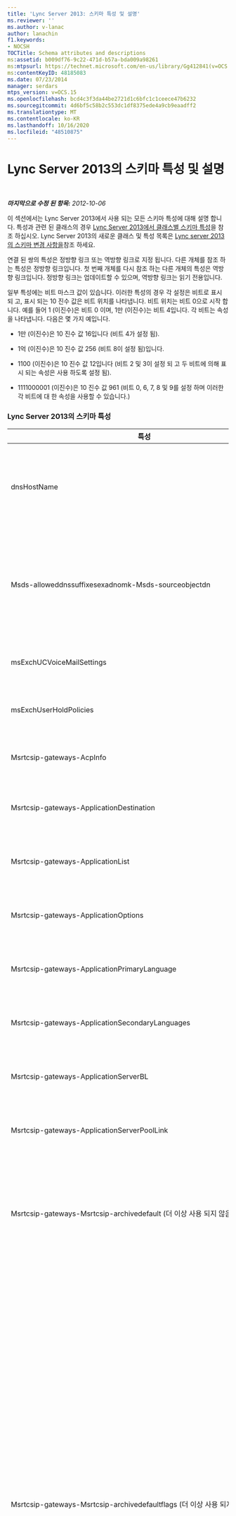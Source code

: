 ```yaml
---
title: 'Lync Server 2013: 스키마 특성 및 설명'
ms.reviewer: ''
ms.author: v-lanac
author: lanachin
f1.keywords:
- NOCSH
TOCTitle: Schema attributes and descriptions
ms:assetid: b009df76-9c22-471d-b57a-bda009a98261
ms:mtpsurl: https://technet.microsoft.com/en-us/library/Gg412841(v=OCS.15)
ms:contentKeyID: 48185083
ms.date: 07/23/2014
manager: serdars
mtps_version: v=OCS.15
ms.openlocfilehash: bcd4c3f3da44be2721d1c6bfc1c1ceece47b6232
ms.sourcegitcommit: 4d6bf5c58b2c553dc1df8375ede4a9cb9eaadff2
ms.translationtype: MT
ms.contentlocale: ko-KR
ms.lasthandoff: 10/16/2020
ms.locfileid: "48510875"
---
```

# <a name="schema-attributes-and-descriptions-in-lync-server-2013"></a>Lync Server 2013의 스키마 특성 및 설명

<div data-xmlns="http://www.w3.org/1999/xhtml">

<div class="topic" data-xmlns="http://www.w3.org/1999/xhtml" data-msxsl="urn:schemas-microsoft-com:xslt" data-cs="https://msdn.microsoft.com/">

<div data-asp="https://msdn2.microsoft.com/asp">



</div>

<div id="mainSection">

<div id="mainBody">

<span> </span>

_**마지막으로 수정 된 항목:** 2012-10-06_

이 섹션에서는 Lync Server 2013에서 사용 되는 모든 스키마 특성에 대해 설명 합니다. 특성과 관련 된 클래스의 경우 [Lync Server 2013에서 클래스별 스키마 특성](lync-server-2013-schema-attributes-by-class.md)을 참조 하십시오. Lync Server 2013의 새로운 클래스 및 특성 목록은 [Lync server 2013의 스키마 변경 사항을](lync-server-2013-schema-changes-in-lync-server-2013.md)참조 하세요.

연결 된 쌍의 특성은 정방향 링크 또는 역방향 링크로 지정 됩니다. 다른 개체를 참조 하는 특성은 정방향 링크입니다. 첫 번째 개체를 다시 참조 하는 다른 개체의 특성은 역방향 링크입니다. 정방향 링크는 업데이트할 수 있으며, 역방향 링크는 읽기 전용입니다.

일부 특성에는 비트 마스크 값이 있습니다. 이러한 특성의 경우 각 설정은 비트로 표시 되 고, 표시 되는 10 진수 값은 비트 위치를 나타냅니다. 비트 위치는 비트 0으로 시작 합니다. 예를 들어 1 (이진수)은 비트 0 이며, 1만 (이진수)는 비트 4입니다. 각 비트는 속성을 나타냅니다. 다음은 몇 가지 예입니다.

  - 1만 (이진수)은 10 진수 값 16입니다 (비트 4가 설정 됨).

  - 1억 (이진수)은 10 진수 값 256 (비트 8이 설정 됨)입니다.

  - 1100 (이진수)은 10 진수 값 12입니다 (비트 2 및 3이 설정 되 고 두 비트에 의해 표시 되는 속성은 사용 하도록 설정 됨).

  - 1111000001 (이진수)은 10 진수 값 961 (비트 0, 6, 7, 8 및 9를 설정 하며 이러한 각 비트에 대 한 속성을 사용할 수 있습니다.)

<div id="sectionSection0" class="section">

### <a name="schema-attributes-for-lync-server-2013"></a>Lync Server 2013의 스키마 특성

<table>
<colgroup>
<col style="width: 33%" />
<col style="width: 33%" />
<col style="width: 33%" />
</colgroup>
<thead>
<tr class="header">
<th>특성</th>
<th>설명</th>
<th>설명</th>
</tr>
</thead>
<tbody>
<tr class="odd">
<td><p>dnsHostName</p></td>
<td><p>이제 <strong>msrtcsip-gateways</strong> 및 <strong>msrtcsip-gateways</strong> 클래스와 연결 된 Active Directory 도메인 서비스의 기존 특성을 사용 합니다. 이 특성은 풀 또는 모니터링 서버의 FQDN (정규화 된 도메인 이름)을 지정 합니다.</p>
<p>각 세그먼트의 유효한 값은 63 자입니다. 전체 FQDN의 유효한 값은 255 자입니다.</p></td>
<td><p>Microsoft Office Live Communications Server 2005의 새로운 정보</p></td>
</tr>
<tr class="even">
<td><p>Msds-alloweddnssuffixesexadnomk-Msds-sourceobjectdn</p></td>
<td><p>이 특성에는이 개체에 해당 하는 다른 포리스트에 있는 개체의 DN (고유 이름)을 나타내는 문자열이 포함 됩니다. 이 특성은 메일 그룹 확장 및 자동 참석자에 게 사용 됩니다. 이 특성은 Windows Server 2003 r 2에 대 한 기본 Active Directory 스키마에 정의 됩니다.</p>
<p>AD DS를 Windows Server 2003 R2로 업그레이드할 필요가 없도록 Active Directory 스키마 준비는이 특성 정의를 사용 하 여 Windows Server 2003 스키마를 확장 합니다.</p></td>
<td><p>Microsoft Office Communications Server 2007의 새로운 정보</p></td>
</tr>
<tr class="odd">
<td><p>msExchUCVoiceMailSettings</p></td>
<td><p>이 다중 값 특성은 음성 메일 설정을 포함 합니다. 이 특성은 Exchange UM (통합 메시징)과 공유 됩니다.</p></td>
<td><p>Microsoft Lync Server 2010의 새로운 방법</p></td>
</tr>
<tr class="even">
<td><p>msExchUserHoldPolicies</p></td>
<td><p>이 다중값 특성은 사용자에 적용되는 유지 정책의 ID를 보유합니다. 유지 정책은 유지 기간 동안 사용자의 사서함 항목을 보존합니다. 이 특성은 Exchange 2013와 공유 됩니다.</p></td>
<td><p>Lync Server 2013의 새로운 방법</p></td>
</tr>
<tr class="odd">
<td><p>Msrtcsip-gateways-AcpInfo</p></td>
<td><p>이 특성은 사용자에 대 한 오디오 회의 공급자 정보를 저장 합니다.</p></td>
<td><p>Lync Server 2010의 새로운 방법</p></td>
</tr>
<tr class="even">
<td><p>Msrtcsip-gateways-ApplicationDestination</p></td>
<td><p>이 특성은 응용 프로그램 대화 상대에 대 한 신뢰할 수 있는 서비스 항목을 가리킵니다.</p></td>
<td><p>Microsoft Office Communications Server 2007 r 2의 새로운 정보</p></td>
</tr>
<tr class="odd">
<td><p>Msrtcsip-gateways-ApplicationList</p></td>
<td><p>이 특성은 응용 프로그램 서버에 있는 호스팅된 응용 프로그램의 목록을 포함 합니다.</p></td>
<td><p>Office Communications Server 2007 r 2의 새로운 정보</p></td>
</tr>
<tr class="even">
<td><p>Msrtcsip-gateways-ApplicationOptions</p></td>
<td><p>이 특성은 응용 프로그램 대화 상대에 대 한 옵션을 지정 합니다.</p></td>
<td><p>Office Communications Server 2007 r 2의 새로운 정보</p></td>
</tr>
<tr class="odd">
<td><p>Msrtcsip-gateways-ApplicationPrimaryLanguage</p></td>
<td><p>이 특성은 응용 프로그램 대화 상대에 대 한 기본 언어를 포함 합니다.</p></td>
<td><p>Office Communications Server 2007 r 2의 새로운 정보</p></td>
</tr>
<tr class="even">
<td><p>Msrtcsip-gateways-ApplicationSecondaryLanguages</p></td>
<td><p>이 다중 값 특성은 응용 프로그램 대화 상대에 대 한 보조 언어를 포함 합니다.</p></td>
<td><p>Office Communications Server 2007 r 2의 새로운 정보</p></td>
</tr>
<tr class="odd">
<td><p>Msrtcsip-gateways-ApplicationServerBL</p></td>
<td><p>이 특성은이 풀에 속한 응용 프로그램 서버 목록을 포함 합니다. 이 역방향 링크에 대 한 해당 정방향 링크 특성은 <strong>msrtcsip-gateways-ApplicationServerPoolLink</strong>입니다.</p></td>
<td><p>Office Communications Server 2007 r 2의 새로운 정보</p></td>
</tr>
<tr class="even">
<td><p>Msrtcsip-gateways-ApplicationServerPoolLink</p></td>
<td><p>이 특성은이 응용 프로그램 서버가 속한 풀을 가리킵니다. 다음은 정방향 연결입니다. 해당 하는 역방향 링크는 <strong>msrtcsip-gateways-ApplicationServerBL</strong>입니다.</p></td>
<td><p>Office Communications Server 2007 r 2의 새로운 정보</p></td>
</tr>
<tr class="odd">
<td><p>Msrtcsip-gateways-Msrtcsip-archivedefault (더 이상 사용 되지 않음)</p></td>
<td><p>-</p></td>
<td><p>Live Communications Server 2005의 새로운 정보</p>
<p>Office Communications Server 2007에서 더 이상 사용 되지 않습니다.</p></td>
</tr>
<tr class="even">
<td><p>Msrtcsip-gateways-Msrtcsip-archivedefaultflags (더 이상 사용 되지 않음)</p></td>
<td><p>이 특성은 모든 사용자 통신을 보관 하기 위한 포리스트 경계 내의 전역 기본값을 지정 합니다. 이는 보관 에이전트 계층에 의해 적용 됩니다. 이 특성 값의 범위는 다음과 같습니다.</p>
<ul>
<li><p><strong>TRUE</strong>: 모든 사용자 보관</p></li>
<li><p><strong>FALSE</strong>: 모든 사용자 보관 안 함</p></li>
</ul>
<p>이 특성은 포리스트 경계 내에서 내부 네트워크의 사용자 통신을 보관 하는 방법을 전역적으로 제어 합니다.</p>
<p><strong>Live Communications Server 2005 동작 (현재는 폐기 됨)</strong></p>
<p>이 특성 값의 범위는 다음과 같습니다.</p>
<ul>
<li><p>0: 메시지 본문 보관 [비트 0]</p></li>
<li><p>1: 메시지 본문 보관 안 함 [비트 0]</p></li>
</ul>
<p><strong>Office Communications Server 2007 동작</strong></p>
<p>이 특성 값의 범위는 다음과 같습니다.</p>
<ul>
<li><p>0: ArchiveFederationDefaultWithoutBody (폐기 됨)</p></li>
<li><p>1-2: ArchiveInternalCommunications</p></li>
<li><p>3-4: ArchiveFederatedCommunications</p></li>
<li><p>5: RecordPresenceRegistrations</p></li>
<li><p>6: RecordIMCallDetails</p></li>
<li><p>7: RecordGroupIMCallDetails</p></li>
<li><p>8: RecordFileTransferInstances</p></li>
<li><p>9: Record오디오 Ocalldetails</p></li>
<li><p>10: RecordVideoCallDetails</p></li>
<li><p>11: RecordRemoteAssistanceCallDetails</p></li>
<li><p>12: RecordApplicationSharingDetails</p></li>
<li><p>13: RecordMeetingInstantiations</p></li>
<li><p>14: RecordMeetingJoins</p></li>
<li><p>15: RecordDataJoins</p></li>
<li><p>16: RecordAVJoins</p></li>
</ul></td>
<td><p>Live Communications Server 2005의 새로운 정보</p>
<p>Lync Server 2010에서 사용 되지 않습니다.</p></td>
</tr>
<tr class="odd">
<td><p>Msrtcsip-gateways-Msrtcsip-archivefederationdefault (더 이상 사용 되지 않음)</p></td>
<td><p>-</p></td>
<td><p>Live Communications Server 2005의 새로운 정보</p>
<p>Office Communications Server 2007에서 더 이상 사용 되지 않습니다.</p></td>
</tr>
<tr class="even">
<td><p>Msrtcsip-gateways-Msrtcsip-archivefederationdefaultflags (더 이상 사용 되지 않음)</p></td>
<td><p>-</p></td>
<td><p>Live Communications Server 2005의 새로운 정보</p>
<p>Office Communications Server 2007에서 더 이상 사용 되지 않습니다.</p></td>
</tr>
<tr class="odd">
<td><p>Msrtcsip-gateways-ArchivingEnabled</p></td>
<td><p>이 특성은 단일 사용자의 통신을 보관할지 여부를 제어 하기 위해 비트 필드로 사용 되는 정수입니다. 이 컨트롤은 보관 에이전트 계층에 의해 적용 됩니다. 이는 글로벌 카탈로그 복제로 표시 됩니다.</p>
<p>이 특성의 범위는 단일 사용자 또는 연락처에 따라 다릅니다. Lync Server의 유효한 값 및 관련 비트 위치는 다음과 같습니다.</p>
<ul>
<li><p>0: 보관 안 함 (비트 설정 안 함)</p></li>
<li><p>1: 폐기 됨 (비트 위치 0)</p></li>
<li><p>2: 폐기 됨 (비트 위치 1)</p></li>
<li><p>4: 내부 통신 보관 (비트 위치 2)</p></li>
<li><p>8: 페더레이션 통신 보관 (비트 위치 3)</p></li>
</ul>
<p>Live Communications Server 2005의 이전 유효 값은 다음과 같습니다.</p>
<ul>
<li><p>0: <strong>msrtcsip-gateways-msrtcsip-archivedefault</strong> 및 <strong>msrtcsip-gateways-msrtcsip-archivefederation</strong> 에 의해 정의 된 기본값을 다음과 같은 우선 순위에 따라 사용 합니다.</p>
<ul>
<li><p>1: 보관</p></li>
<li><p>2: 보관 안 함</p></li>
<li><p>3: 메시지 본문을 제외 하 고 보관</p></li>
</ul></li>
</ul></td>
<td><p>Live Communications Server 2005의 새로운 정보</p></td>
</tr>
<tr class="even">
<td><p>Msrtcsip-gateways-Msrtcsip-archivingserverdata (더 이상 사용 되지 않음)</p></td>
<td><p>이 특성은 나중에 사용 하도록 예약 되어 있습니다.</p></td>
<td><p>Lync Server 2010에서 사용 되지 않습니다.</p></td>
</tr>
<tr class="odd">
<td><p>Msrtcsip-gateways-Msrtcsip-archivingserverversion (더 이상 사용 되지 않음)</p></td>
<td><p>이 특성은 보관 서비스의 버전을 정의 합니다. 이 특성은 각 공식 제품 릴리스로 증가 하는 monotonously 증가 정수 유형입니다. 가능한 유효한 값은 다음과 같습니다.</p>
<ul>
<li><p>정의 되지 않음: Live Communications Server 2003</p>
<p>                 Live Communications Server 2005</p>
<p>                 Live Communications Server 2005 (SP1)</p></li>
<li><p>3: Office Communications Server 2007</p></li>
<li><p>4: Office Communications Server 2007 R2</p></li>
</ul></td>
<td><p>Office Communications Server 2007의 새로운 정보</p>
<p>Lync Server 2010에서 사용 되지 않습니다.</p></td>
</tr>
<tr class="even">
<td><p>Msrtcsip-gateways-BackEndServer</p></td>
<td><p>이 특성은 풀 백 엔드 서버의 FQDN을 지정 합니다. 풀 당 하나의 백 엔드 서버만 있을 수 있으므로이는 단일 값 특성입니다.</p>
<p>각 세그먼트의 유효한 값은 63 자입니다. 전체 FQDN의 유효한 값은 255 자입니다.</p></td>
<td><p>Live Communications Server 2005의 새로운 정보</p></td>
</tr>
<tr class="odd">
<td><p>Msrtcsip-gateways-ConferenceDirectoryHomePool</p></td>
<td><p>이 특성은 전화 회의 디렉터리를 호스팅하는 풀의 식별자를 포함 합니다.</p></td>
<td><p>Office Communications Server 2007 r 2의 새로운 정보</p></td>
</tr>
<tr class="even">
<td><p>Msrtcsip-gateways-ConferenceDirectoryId</p></td>
<td><p>이 특성은 전화 회의 디렉터리의 식별자를 포함 합니다.</p></td>
<td><p>Office Communications Server 2007 r 2의 새로운 정보</p></td>
</tr>
<tr class="odd">
<td><p>Msrtcsip-gateways-ConferenceDirectoryTargetPool</p></td>
<td><p>이 특성은 전화 회의 디렉터리를 이동할 풀의 식별자를 포함 합니다.</p></td>
<td><p>Office Communications Server 2007 r 2의 새로운 정보</p></td>
</tr>
<tr class="even">
<td><p>Msrtcsip-gateways-기본값</p></td>
<td><p>이 부울 특성은 전화 사용이 기본 사용 인지 여부를 정의 합니다. 이 특성을 <strong>TRUE</strong>로 설정 하면 전화 사용량이 기본 사용 이며 관리자가 삭제할 수 없습니다. 이 특성을 <strong>FALSE</strong>로 설정 하면 사용을 삭제할 수 있습니다.</p></td>
<td><p>Office Communications Server 2007의 새로운 정보</p></td>
</tr>
<tr class="odd">
<td><p>Msrtcsip-gateways-DefaultCWAExternalURL</p></td>
<td><p>이 특성은 조직 외부의 사용자에 대 한 Communicator Web Access URL을 식별 합니다.</p></td>
<td><p>Office Communications Server 2007 r 2의 새로운 정보</p></td>
</tr>
<tr class="even">
<td><p>Msrtcsip-gateways-DefaultCWAInternalURL</p></td>
<td><p>이 특성은 조직 내에 있는 사용자에 대 한 Communicator Web Access URL을 식별 합니다.</p></td>
<td><p>Office Communications Server 2007 r 2의 새로운 정보</p></td>
</tr>
<tr class="odd">
<td><p>Msrtcsip-gateways-DefaultLocationProfileLink (더 이상 사용 되지 않음)</p></td>
<td><p>이 단일 값 특성은 할당 된 위치 프로필 클래스 개체의 DN (고유 이름)을 포함 합니다.</p>
<p>정방향 연결: <strong>연결 ID 11036</strong></p>
<p>해당 하는 역방향 링크는 <strong>msrtcsip-gateways-ServerReferenceBL</strong>입니다.</p></td>
<td><p>Lync Server 2010에서 사용 되지 않습니다.</p></td>
</tr>
<tr class="even">
<td><p>Msrtcsip-gateways-DefaultPolicy (더 이상 사용 되지 않음)</p></td>
<td><p>이 부울 특성은 정책이 기본 정책 인지 여부를 지정 합니다. 정책이 <strong>TRUE</strong>로 설정 되 면 기본 정책입니다.</p></td>
<td><p>Office Communications Server의 새로운 정보 2007</p>
<p>Lync Server 2010에서 사용 되지 않습니다.</p></td>
</tr>
<tr class="odd">
<td><p>Msrtcsip-gateways-Msrtcsip-defaultroutetoedgeproxy (더 이상 사용 되지 않음)</p></td>
<td><p>이 특성은 액세스에 지 서비스를 실행 하는에 지 서버의 FQDN (직접 액세스할 수 있는 경우) 또는 액세스에 지 서비스를 실행 하는 서버 풀의 하드웨어 부하 분산 장치를 지정 합니다. 액세스에 지 서비스를 실행 하는 서버에 하나 이상의 디렉터를 통해서만 액세스할 수 있으면이 특성은 FQDN을 지정 하 고, 선택적으로 디렉터 또는 디렉터 풀을 처리 하는 하드웨어 부하 분산 장치에 대 한 포트 번호입니다.</p>
<p>각 세그먼트의 유효한 값은 63 자입니다. 전체 FQDN의 유효한 값은 255 자입니다.</p></td>
<td><p>Live Communications Server 2005의 새로운 정보</p>
<p>Lync Server 2010에서 사용 되지 않습니다.</p></td>
</tr>
<tr class="even">
<td><p>Msrtcsip-gateways-Msrtcsip-defaultroutetoedgeproxyport (더 이상 사용 되지 않음)</p></td>
<td><p>이 특성은 액세스에 지 서비스를 실행 하는 서버에 연결 하는 데 사용 해야 하는 포트 번호를 나타냅니다.</p>
<p>유효한 값은 사용할 포트를 지정 하는 정수 값입니다. 기본값은 5061입니다.</p></td>
<td><p>Live Communications Server 2005의 새로운 정보</p>
<p>Lync Server 2010에서 사용 되지 않습니다.</p></td>
</tr>
<tr class="odd">
<td><p>Msrtcsip-gateways-Msrtcsip-defpresencesubscriptiontimeout (더 이상 사용 되지 않음)</p></td>
<td><p>이 특성은 기본 현재 상태 구독 제한 시간을 나타냅니다.</p></td>
<td><p>Lync Server 2010에서 사용 되지 않습니다.</p></td>
</tr>
<tr class="even">
<td><p>Msrtcsip-gateways-DefRegistrationTimeout (더 이상 사용 되지 않음)</p></td>
<td><p>이 특성은 기본 등록 시간 제한 창을 나타냅니다.</p></td>
<td><p>Lync Server 2010에서 사용 되지 않습니다.</p></td>
</tr>
<tr class="odd">
<td><p>Msrtcsip-gateways-Msrtcsip-defroamingdatasubscriptiontimeout (더 이상 사용 되지 않음)</p></td>
<td><p>이 특성은 기본 로밍 데이터 구독 제한 시간 기간을 나타냅니다.</p></td>
<td><p>Lync Server 2010에서 사용 되지 않습니다.</p></td>
</tr>
<tr class="even">
<td><p>Msrtcsip-gateways-DeploymentLocator</p></td>
<td><p>이 특성은 분할 도메인 토폴로지에서 사용 되며 FQDN (정규화 된 도메인 이름)을 포함 합니다.</p></td>
<td><p>Lync Server 2010의 새로운 방법</p></td>
</tr>
<tr class="odd">
<td><p>Msrtcsip-gateways-Description (더 이상 사용 되지 않음)</p></td>
<td><p>이 단일 값 유니코드 문자열 특성은 해당 전화 경로 또는 정규화 규칙에 대 한 간단한 설명을 포함 합니다.</p></td>
<td><p>Office Communications Server 2007의 새로운 정보</p>
<p>Lync Server 2010에서 사용 되지 않습니다.</p></td>
</tr>
<tr class="even">
<td><p>Msrtcsip-gateways-DomainData</p></td>
<td><p>이 특성은 나중에 사용 하도록 예약 되어 있습니다.</p></td>
<td><p>-</p></td>
</tr>
<tr class="odd">
<td><p>Msrtcsip-gateways-DomainName</p></td>
<td><p>이 특성은 등록자에 대해 구성 된 도메인을 나타냅니다.</p></td>
<td><p>-</p></td>
</tr>
<tr class="even">
<td><p>Msrtcsip-gateways-EdgeProxyData</p></td>
<td><p>이 특성은 나중에 사용 하도록 예약 되어 있습니다.</p></td>
<td><p>Live Communications Server 2005의 새로운 정보</p></td>
</tr>
<tr class="odd">
<td><p>Msrtcsip-gateways-EdgeProxyFQDN</p></td>
<td><p>이 특성은 액세스에 지 서비스를 실행 하는 서버의 FQDN을 지정 합니다.</p>
<p>각 세그먼트의 유효한 값은 63 자입니다. 전체 FQDN의 유효한 값은 255 자입니다.</p></td>
<td><p>Live Communications Server 2005의 새로운 정보</p></td>
</tr>
<tr class="even">
<td><p>Msrtcsip-gateways-Msrtcsip-enablebesteffortnotify (더 이상 사용 되지 않음)</p></td>
<td><p>이 특성은 클라이언트의 구독 요청에 대 한 응답으로 서버에서 알림 요청 대신 BENOTIFY (최고 작업량 알림) 요청을 생성할지 여부를 제어 합니다. BENOTIFY은 일반 알림 요청 대신 서버가 BENOTIFY 요청을 생성 하는 구독 알림 핸드셰이크에 대 한 성능 향상 확장입니다. 성능상의 이점은 BENOTIFY 요청에는 알림 요청이 수행 하는 대로 클라이언트의 200 정상 응답이 필요 하지 않을 수 있다는 것입니다.</p>
<p>유효한 값은 <strong>TRUE</strong> 또는 <strong>FALSE</strong>입니다.</p>
<div>

> [!NOTE]  
> Live Communications Server 2003에서는 BENOTIFY 요청을 지원 하지 않습니다. Live Communications Server 2005 및 타사 서버에서 실행 되는 Live Communications Server 2003 server API를 사용 하 여 작성 된 서버 응용 프로그램과 상호 운용 되도록 하려면 해당 값을 <STRONG>FALSE</STRONG>로 설정 하 여 BENOTIFY 요청을 사용 하지 않도록 설정할 수 있습니다. BENOTIFY가 현재 IETF (인터넷 엔지니어링 작업 포스) SIP 표준화 프로세스에 포함 되어 있지 않습니다.


</div></td>
<td><p>Live Communications Server 2005의 새로운 정보</p>
<p>Lync Server 2010에서 사용 되지 않습니다.</p></td>
</tr>
<tr class="odd">
<td><p>Msrtcsip-gateways-EnableFederation (더 이상 사용 되지 않음)</p></td>
<td><p>이 특성은 사용자가 다른 조직의 사용자와 통신할 수 있는지 여부를 구성 하는 데 사용 하는 전역 스위치입니다. 이를 통해 관리자가 개별 사용자의 <strong>FederationEnabled</strong> 특성을 덮어쓸 수 있습니다. 이 특성은 회사의 웜, 바이러스 또는 대상이 지정 된 공격으로 인해 내부 네트워크가 인터넷 공격 으로부터 보호 되도록 하는 데 유용할 수 있습니다.</p>
<p>유효한 값 및 관련 비트 위치는 다음과 같습니다.</p>
<ul>
<li><p>1: 공용 IM 연결에 사용 (비트 위치 0)</p></li>
<li><p>2: 예약 됨 (비트 위치 1)</p></li>
<li><p>4: 예약 됨 (비트 위치 2)</p></li>
<li><p>8: 예약 됨 (비트 위치 3)</p></li>
<li><p>16: 원격 통화 제어 사용 [전화 통신] (비트 위치 4)</p></li>
<li><p>64: AllowOrganizeMeetingWithAnonymousParticipants (사용자가 익명 사용자를 모임에 초대 하도록 허용 (비트 위치 6)</p></li>
<li><p>128: 이동 가능 (사용자가 통합 통신을 사용 하도록 설정) (비트 위치 7)</p></li>
<li><p>256: EnabledForEnhancedPresence (사용자가 공용 IM 연결을 사용 하도록 설정) (비트 위치 8)</p></li>
<li><p>512: RemoteCallControlDualMode (비트 위치 9)</p></li>
</ul></td>
<td><p>Live Communications Server 2005의 새로운 정보</p>
<p>Lync Server 2010에서 사용 되지 않습니다.</p></td>
</tr>
<tr class="even">
<td><p>Msrtcsip-gateways-EnterpriseServices</p></td>
<td><p>이 특성은 엔터프라이즈 서비스가 지정 된 서버에 로드 되는지 여부를 나타냅니다.</p></td>
<td><p>-</p></td>
</tr>
<tr class="odd">
<td><p>Msrtcsip-gateways-ExtensionData</p></td>
<td><p>이 특성은 나중에 사용 하도록 예약 되어 있습니다.</p></td>
<td><p>-</p></td>
</tr>
<tr class="even">
<td><p>Msrtcsip-gateways-ExternalAccessCode</p></td>
<td><p>이 특성은 외부 액세스에 대 한 전화 걸기 코드를 포함 합니다.</p></td>
<td><p>Office Communications Server 2007 r 2의 새로운 정보</p></td>
</tr>
<tr class="odd">
<td><p>Msrtcsip-gateways-FederationEnabled</p></td>
<td><p>이 특성은 단일 사용자가 페더레이션을 사용할 수 있는지 여부를 제어 합니다. 엔터프라이즈 서비스 계층에 의해 적용 됩니다. 이는 글로벌 카탈로그 복제로 표시 됩니다.</p>
<p>유효한 값은 <strong>TRUE</strong> 또는 <strong>FALSE</strong>입니다.</p></td>
<td><p>Live Communications Server 2005의 새로운 정보</p></td>
</tr>
<tr class="even">
<td><p>Msrtcsip-gateways-Msrtcsip-frontendservers</p></td>
<td><p>이 특성은 풀과 연결 된 모든 Enterprise Edition 서버의 도메인 이름으로 이루어진 다중 값 목록입니다.</p>
<p>역방향 연결: <strong>연결 ID 11023</strong></p>
<p>이 역방향 링크에 해당 하는 정방향 링크는 <strong>msrtcsip-gateways-PoolAddress</strong>입니다.</p></td>
<td><p>Live Communications Server 2005의 새로운 정보</p></td>
</tr>
<tr class="odd">
<td><p>Msrtcsip-gateways-게이트웨이 (더 이상 사용 되지 않음)</p></td>
<td><p>이 다중 값 문자열 특성에는 게이트웨이 및 포트 목록이 포함 되어 있습니다.</p></td>
<td><p>Lync Server 2010에서 사용 되지 않습니다.</p></td>
</tr>
<tr class="even">
<td><p>Msrtcsip-gateways-GlobalSettingsData (더 이상 사용 되지 않음)</p></td>
<td><p>이 특성은 이름: 값 쌍을 저장 합니다. 이미 정의 된 이름: 값 쌍은 <strong>현재 상태에 대 한 폴링 허용</strong> 설정에 대 한 것입니다.</p></td>
<td><p>Lync Server 2010에서 사용 되지 않습니다.</p></td>
</tr>
<tr class="odd">
<td><p>Msrtcsip-gateways-Msrtcsip-groupingid</p></td>
<td><p>이 특성은 주소록 항목을 그룹화 하는 데 사용 되는 그룹의 고유 식별자입니다.</p></td>
<td><p>Lync Server 2010의 새로운 방법</p></td>
</tr>
<tr class="even">
<td><p>Msrtcsip-gateways-Msrtcsip-homeserver (더 이상 사용 되지 않음)</p></td>
<td><p>-</p></td>
<td><p>Live Communications Server에서 새로 만들기 2003 (사용 되지 않음)</p>
<p>Live Communications Server 2005에서 사용 되지 않습니다.</p></td>
</tr>
<tr class="odd">
<td><p>Msrtcsip-gateways-Msrtcsip-homeserverstring (더 이상 사용 되지 않음)</p></td>
<td><p>-</p></td>
<td><p>Live Communications Server 2003의 새로운 정보</p>
<p>Live Communications Server 2005에서 사용 되지 않습니다.</p></td>
</tr>
<tr class="even">
<td><p>Msrtcsip-gateways-Msrtcsip-homeusers (더 이상 사용 되지 않음)</p></td>
<td><p>-</p></td>
<td><p>Live Communications Server에서 새로 만들기 2003 (사용 되지 않음)</p>
<p>Live Communications Server 2005에서 사용 되지 않습니다.</p></td>
</tr>
<tr class="odd">
<td><p>Msrtcsip-gateways-InternetAccessEnabled</p></td>
<td><p>이 특성은 외부 사용자 액세스에 대해 단일 사용자를 사용할 수 있는지 여부를 제어 합니다. 엔터프라이즈 서비스 계층에 의해 적용 됩니다. 이는 글로벌 카탈로그 복제로 표시 됩니다.</p>
<p>유효한 값은 <strong>TRUE</strong> 또는 <strong>FALSE</strong>입니다.</p></td>
<td><p>Live Communications Server 2005의 새로운 정보</p></td>
</tr>
<tr class="even">
<td><p>Msrtcsip-gateways-IsMaster (더 이상 사용 되지 않음)</p></td>
<td><p>-</p></td>
<td><p>Live Communications Server 2003의 새로운 새</p>
<p>Live Communications Server 2005에서 사용 되지 않습니다.</p></td>
</tr>
<tr class="odd">
<td><p>Msrtcsip-gateways-Line</p></td>
<td><p>이 단일 값 특성에는 Lync에서 전화 통신에 사용 하는 장치 ID (사용자 컨트롤에 해당 하는 통화 URI 또는 SIP URI)가 포함 됩니다. 이 특성은 글로벌 카탈로그 복제를 위해 표시 되며 인덱싱되어 있습니다. 사용자가 Enterprise Voice를 사용할 수 있도록 설정 되어 있으면이 특성은 사용자의 전화 번호를 사용 하 여 전자 164 개의 정규화 된 버전을 저장 합니다.</p></td>
<td><p>Microsoft Office Live Communications Server 2005 SP1의 새로운 정보</p></td>
</tr>
<tr class="even">
<td><p>Msrtcsip-gateways-LineServer</p></td>
<td><p>이 단일 값 특성은 CSTA-SIP 게이트웨이 서버의 SIP URI를 포함 합니다. 이 특성은 글로벌 카탈로그 복제를 위해 표시 되지만 인덱싱되지 않습니다.</p></td>
<td><p>Microsoft Office Live Communications Server 2005 SP1의 새로운 정보</p></td>
</tr>
<tr class="odd">
<td><p>Msrtcsip-gateways-Msrtcsip-localnormalizationdata (더 이상 사용 되지 않음)</p></td>
<td><p>이 특성은 나중에 사용 하도록 예약 되어 있습니다.</p></td>
<td><p>Office Communications Server 2007의 새로운 정보</p>
<p>Lync Server 2010에서 사용 되지 않습니다.</p></td>
</tr>
<tr class="even">
<td><p>Msrtcsip-gateways-Msrtcsip-localnormalizationlinks (더 이상 사용 되지 않음)</p></td>
<td><p>이 다중 값 특성은이 위치 프로필에 연결 된 로컬 정규화 DN (고유 이름) 목록을 포함 합니다. 이 특성의 형식은 DN 이진입니다. 위치 프로필과 로컬 정규화 규칙 사이에는 일대다 관계가 있습니다. 로컬 정규화 DNs 목록의 순서는 관리자가 지정한 순서 대로 유지 관리 해야 합니다. 순서 보존은 주문 인덱스를 지정 하는 DN 이진의 이진 부분에 의해 유지 관리 됩니다.</p>
<p>정방향 연결: <strong>연결 ID 11034</strong></p>
<p>이 정방향 연결 특성에 해당 하는 역방향 링크는 <strong>msrtcsip-gateways-LocationProfileBL</strong>입니다.</p></td>
<td><p>Office Communications Server 2007의 새로운 정보</p>
<p>Lync Server 2010에서 사용 되지 않습니다.</p></td>
</tr>
<tr class="odd">
<td><p>Msrtcsip-gateways-LocalNormalizationOptions</p></td>
<td><p>이 특성은 정규화 규칙에 대 한 옵션 목록을 포함 합니다.</p></td>
<td><p>Office Communications Server 2007 r 2의 새로운 정보</p></td>
</tr>
<tr class="even">
<td><p>Msrtcsip-gateways-LocationName (사용 되지 않음)</p></td>
<td><p>이 단일 값 특성은이 프로필이 나타내는 위치를 나타내는 위치 프로필의 이름을 포함 합니다. 위치 프로필이 여러 개 있을 수 있으므로 관리자는 서로 다른 프로필을 구분 하는 방법이 필요 합니다.</p></td>
<td><p>Office Communications Server 2007의 새로운 정보</p>
<p>Lync Server 2010에서 사용 되지 않습니다.</p></td>
</tr>
<tr class="odd">
<td><p>Msrtcsip-gateways-locationProfileBL (더 이상 사용 되지 않음)</p></td>
<td><p>이 다중 값 특성은 위치 프로필 고유 이름의 목록을 포함 합니다. 이 특성은 하나 이상의 위치 프로필에 대 한 역방향 연결을 지정 합니다.</p>
<p>역방향 연결: <strong>연결 ID 11035</strong></p>
<p>이 특성은 정방향 연결 <strong>msrtcsip-gateways-msrtcsip-localnormalizationlinks</strong>에 해당 합니다.</p></td>
<td><p>Office Communications Server 2007의 새로운 정보</p>
<p>Lync Server 2010에서 사용 되지 않습니다.</p></td>
</tr>
<tr class="even">
<td><p>Msrtcsip-gateways-LocationProfileData (더 이상 사용 되지 않음)</p></td>
<td><p>이 특성은 나중에 사용 하도록 예약 되어 있습니다.</p></td>
<td><p>Office Communications Server 2007의 새로운 정보</p>
<p>Lync Server 2010에서 사용 되지 않습니다.</p></td>
</tr>
<tr class="odd">
<td><p>Msrtcsip-gateways-LocationProfileOptions</p></td>
<td><p>이 특성은 위치 프로필에 대 한 옵션을 포함 합니다.</p></td>
<td><p>Office Communications Server 2007 r 2의 새로운 정보</p></td>
</tr>
<tr class="even">
<td><p>Msrtcsip-gateways-MappingContact</p></td>
<td><p>이 다중 값 특성은 응용 프로그램 대화 상대 목록을 포함 합니다.</p></td>
<td><p>Office Communications Server 2007 r 2의 새로운 정보</p></td>
</tr>
<tr class="odd">
<td><p>Msrtcsip-gateways-MappingLocation</p></td>
<td><p>이 다중 값 특성은 위치 프로필의 목록을 포함 합니다.</p></td>
<td><p>Office Communications Server 2007 r 2의 새로운 정보</p></td>
</tr>
<tr class="even">
<td><p>Msrtcsip-gateways-Msrtcsip-maxnumoutstandingsearchperserver (더 이상 사용 되지 않음)</p></td>
<td><p>이 특성은 서버당 해결 되지 않은 최대 검색 요청 수를 나타냅니다.</p></td>
<td><p>Lync Server 2010에서 사용 되지 않습니다.</p></td>
</tr>
<tr class="odd">
<td><p>Msrtcsip-gateways-MaxNumSubscriptionsPerUser (더 이상 사용 되지 않음)</p></td>
<td><p>이 특성은 사용자 당 최대 구독 수를 나타냅니다.</p></td>
<td><p>Lync Server 2010에서 사용 되지 않습니다.</p></td>
</tr>
<tr class="even">
<td><p>Msrtcsip-gateways-Msrtcsip-maxpresencesubscriptiontimeout (더 이상 사용 되지 않음)</p></td>
<td><p>이 특성은 최대 구독 제한 시간 기간을 나타냅니다.</p></td>
<td><p>Lync Server 2010에서 사용 되지 않습니다.</p></td>
</tr>
<tr class="odd">
<td><p>Msrtcsip-gateways-Msrtcsip-maxregistrationstimeout (더 이상 사용 되지 않음)</p></td>
<td><p>이 특성은 최대 등록 시간 제한 기간을 나타냅니다.</p></td>
<td><p>Lync Server 2010에서 사용 되지 않습니다.</p></td>
</tr>
<tr class="even">
<td><p>Msrtcsip-gateways-Msrtcsip-maxroamingdatasubscriptiontimeout (더 이상 사용 되지 않음)</p></td>
<td><p>이 특성은 최대 로밍 데이터 구독 제한 시간 기간을 나타냅니다.</p></td>
<td><p>Lync Server 2010에서 사용 되지 않습니다.</p></td>
</tr>
<tr class="odd">
<td><p>Msrtcsip-gateways-MCUData</p></td>
<td><p>이 특성은 나중에 사용 하도록 예약 되어 있습니다.</p></td>
<td><p>Office Communications Server 2007의 새로운 정보</p></td>
</tr>
<tr class="even">
<td><p>Msrtcsip-gateways-Msrtcsip-mcufactoryaddress</p></td>
<td><p>이 특성은이 특성이 속한 MCU (multipoint control unit) 팩터리에서 돌아가는 링크를 지정 하는 컴퓨터 클래스 아래에 있는 서비스 제어 지점 특성입니다. 이 서비스 제어 지점 및 특성은 모든 Microsoft MCU에 대해 만들어집니다. 각 Microsoft MCU는 해당 그룹에서 풀 수준 설정을 검색 하기 위해 해당 서버가 속해 있는 풀의 백 엔드 서버를 찾아야 합니다.</p>
<p>이 특성의 값은 MCU 팩터리의 DN (고유 이름)입니다. 이는 단일 값 특성이 며 글로벌 카탈로그 복제로 표시 됩니다.</p>
<p>정방향 연결: <strong>연결 ID 11026</strong></p>
<p>이 정방향 연결 특성에 해당 하는 역방향 링크는 <strong>msrtcsip-gateways-msrtcsip-mcuservers</strong>입니다.</p></td>
<td><p>Office Communications Server 2007의 새로운 정보</p></td>
</tr>
<tr class="odd">
<td><p>Msrtcsip-gateways-MCUFactoryData</p></td>
<td><p>이는 다중 문자열 예약 특성입니다. 이 특성에 저장 된 설정은 이름 = 값 쌍으로 표현 됩니다. 현재 정의 된 이름 = 값 쌍은 다음과 같습니다.</p>
<ul>
<li><p>FactoryURL = &lt; URL&gt;</p></li>
</ul></td>
<td><p>Office Communications Server 2007의 새로운 정보</p></td>
</tr>
<tr class="even">
<td><p>Msrtcsip-gateways-Msrtcsip-mcufactorypath</p></td>
<td><p>풀과 연결 된 단일 MCU 팩터리의 DN (고유 이름)을 포함 하는 단일 값 특성입니다.</p>
<p>정방향 연결: <strong>연결 ID 11024</strong></p>
<p>이 정방향 연결 특성에 해당 하는 역방향 링크는 <strong>msrtcsip-gateways-PoolAddresses</strong>입니다.</p></td>
<td><p>Office Communications Server 2007의 새로운 정보</p></td>
</tr>
<tr class="odd">
<td><p>Msrtcsip-gateways-MCUFactoryProviderID</p></td>
<td><p>이 특성은 MCU 팩터리 provider의 GUID를 지정 하는 단일 값 문자열입니다. GUID 값을 기반으로 하 여 MCU 팩터리 프로세스는이 MCU 유형을 처리할 것인지 여부를 결정 합니다. GUID 값이 <strong>{F0810510-424F-46ef-84FE-6CC720DF1791}</strong>인 경우에는 MCU 팩터리 프로세스 (Lync Server에서 기본적으로 사용 가능)가 처리 됩니다. 다른 GUID 값의 경우 MCU 팩터리 프로세스는 MCU 형식을 지원 하지 않습니다.</p></td>
<td><p>Office Communications Server 2007의 새로운 정보</p></td>
</tr>
<tr class="even">
<td><p>Msrtcsip-gateways-Msrtcsip-mcuservers</p></td>
<td><p>이 특성은 다중 값의 DN (고유 이름) 목록입니다. 이 특성은이 MCU 팩터리에 연결 된 것과 동일한 유형 및 공급 업체의 모든 MCU 서버 목록을 포함 합니다. 각 세그먼트의 유효한 값은 63 자입니다. 전체 FQDN의 유효한 값은 255 자입니다.</p>
<p>역방향 연결: 연결 ID 11027</p>
<p>이 역방향 링크에 해당 하는 정방향 링크는 <strong>msrtcsip-gateways-msrtcsip-mcufactoryaddress</strong>입니다.</p></td>
<td><p>Office Communications Server 2007의 새로운 정보</p></td>
</tr>
<tr class="odd">
<td><p>Msrtcsip-gateways-M가공선</p></td>
<td><p>이 특성은 MCU가 처리할 수 있는 미디어를 지정 하는 단일 값 문자열입니다.</p>
<p>지원 되는 유효한 유형은 다음과 같습니다.</p>
<ul>
<li><p>모임</p></li>
<li><p>오디오-비디오</p></li>
<li><p>채팅</p></li>
<li><p>전화 회의</p></li>
</ul></td>
<td><p>Office Communications Server 2007의 새로운 정보</p></td>
</tr>
<tr class="even">
<td><p>Msrtcsip-gateways-M가는 공급 업체</p></td>
<td><p>이 특성은 MCU 공급 업체의 이름을 지정 하는 단일 값 문자열입니다. 모든 Microsoft MCUs는이 특성을 <strong>Microsoft Corporation</strong>으로 지정 합니다.</p></td>
<td><p>Office Communications Server 2007의 새로운 정보</p></td>
</tr>
<tr class="odd">
<td><p>Msrtcsip-gateways-Msrtcsip-meetingflags (더 이상 사용 되지 않음)</p></td>
<td><p>이 특성은 모든 사용자 또는 연락처 개체에 대해 전역적으로 사용 하도록 설정 되는 다양 한 모임 옵션을 정의 합니다. 이 특성은 정수 형식의 비트 마스크 값입니다.</p>
<p>유효한 값 및 관련 비트 위치는 다음과 같습니다.</p>
<ul>
<li><p>0: AllowOrganizeMeetingWithAnonymousParticipants가 None (사용자가 익명 사용자를 모임에 초대 하도록 허용 하지 않음) (비트 설정 안 함)</p></li>
<li><p>4: AllowOrganizeMeetingWithAnonymousParticipants는 모든 사용자 (익명 사용자를 모임에 초대 하도록 허용) 모든 사람 (비트 위치 2)</p></li>
<li><p>8: AllowOrganizeMeetingWithAnonymousParticipants은 UsePerUserSetting (사용자가 사용자별 설정에 따라 익명 사용자를 모임에 초대 하도록 허용) (비트 위치 3)</p></li>
<li><p>16: UserPerUserMeetingPolicy (사용자별로 모임 정책 정의) (비트 위치 4)</p></li>
</ul></td>
<td><p>Office Communications Server 2007의 새로운 정보</p>
<p>Lync Server 2010에서 사용 되지 않습니다.</p></td>
</tr>
<tr class="even">
<td><p>Msrtcsip-gateways-Microsoft.rtc.management.writableconfig.policy.meeting.meetingpolicy (더 이상 사용 되지 않음)</p></td>
<td><p>이 특성은 관리자가이 사용자에 대해 단일 값 특성으로 할당 한 정책의 DN (고유 이름)을 지정 합니다.</p></td>
<td><p>Office Communications Server 2007의 새로운 정보</p>
<p>Lync Server 2010에서 사용 되지 않습니다.</p></td>
</tr>
<tr class="odd">
<td><p>Msrtcsip-gateways-Msrtcsip-minpresencesubscriptiontimeout (더 이상 사용 되지 않음)</p></td>
<td><p>이 특성은 최소 현재 상태 구독 제한 시간 범위를 나타냅니다.</p></td>
<td><p>Lync Server 2010에서 사용 되지 않습니다.</p></td>
</tr>
<tr class="even">
<td><p>Msrtcsip-gateways-MinRegistrationTimeout (더 이상 사용 되지 않음)</p></td>
<td><p>이 특성은 최소 등록 제한 시간 기간을 나타냅니다.</p></td>
<td><p>Office Communications Server 2007의 새로운 정보</p>
<p>Lync Server 2010에서 사용 되지 않습니다.</p></td>
</tr>
<tr class="odd">
<td><p>Msrtcsip-gateways-Msrtcsip-minroamingdatasubscriptiontimeout (더 이상 사용 되지 않음)</p></td>
<td><p>이 특성은 최소 로밍 데이터 구독 제한 시간 기간을 나타냅니다.</p></td>
<td><p>Office Communications Server 2007의 새로운 정보</p>
<p>Lync Server 2010에서 사용 되지 않습니다.</p></td>
</tr>
<tr class="even">
<td><p>Msrtcsip-gateways-MirrorBackEndServer</p></td>
<td><p>이 특성은 프런트 엔드 풀에서 사용 하는 미러링된 SQL Server 백 엔드를 저장 하는 데 사용 됩니다.</p></td>
<td><p>Lync Server 2013의 새로운 방법</p></td>
</tr>
<tr class="odd">
<td><p>Msrtcsip-gateways-MobilityFlags</p></td>
<td><p>이 특성은 이동성 설정을 정의 하는 옵션과 플래그를 포함 합니다.</p></td>
<td><p>Office Communications Server 2007 r 2의 새로운 정보</p></td>
</tr>
<tr class="even">
<td><p>Msrtcsip-gateways-MobilityPolicy</p></td>
<td><p>이 특성은 모바일 정책 개체의 DN을 포함 합니다.</p></td>
<td><p>Office Communications Server 2007 r 2의 새로운 정보</p></td>
</tr>
<tr class="odd">
<td><p>Msrtcsip-gateways-Msrtcsip-numdevicesperuser (더 이상 사용 되지 않음)</p></td>
<td><p>이 특성은 사용자가 SIP 통신에 등록 하 고 현재 상태를 구독 하는 데 사용할 수 있는 장치 수를 나타냅니다.</p></td>
<td><p>Office Communications Server 2007의 새로운 정보</p>
<p>Lync Server 2010에서 사용 되지 않습니다.</p></td>
</tr>
<tr class="even">
<td><p>Msrtcsip-gateways 플래그</p></td>
<td><p>이 특성은 user 또는 contact 개체에 대해 사용 되는 옵션을 지정 합니다. 이 특성은 integer 형식의 비트 마스크 값입니다. 각 옵션은 비트로 표시 됩니다. 이 특성은 글로벌 카탈로그 복제로 표시 됩니다.</p>
<p>유효한 값 및 관련 비트 위치는 다음과 같습니다.</p>
<ul>
<li><p>1: 공용 IM (인스턴트 메시징) 연결을 사용 하도록 설정 (비트 위치 0)</p></li>
<li><p>2: 예약 됨 (비트 위치 1)</p></li>
<li><p>4: 예약 됨 (비트 위치 2)</p></li>
<li><p>8: 예약 됨 (비트 위치 3)</p></li>
<li><p>16: 원격 통화 제어 사용 [전화 통신] (비트 위치 4)</p></li>
<li><p>64: AllowOrganizeMeetingWithAnonymousParticipants (사용자가 익명 사용자를 모임에 초대 하도록 허용 (비트 위치 6)</p></li>
<li><p>128: 작업 중 (사용자가 UC를 사용 하도록 설정) (비트 위치 7)</p></li>
<li><p>256: EnabledForEnhancedPresence (사용자가 공용 IM 연결을 사용 하도록 설정) (비트 위치 8)</p></li>
<li><p>512: RemoteCallControlDualMode (비트 위치 9)</p></li>
</ul></td>
<td><p>Live Communications Server 2005 SP1의 새로운 정보</p></td>
</tr>
<tr class="odd">
<td><p>Msrtcsip-gateways-OriginatorSID</p></td>
<td><p>이 특성은 Windows NT Server 보안 주체 계정에서 사용자의 ObjectSID를 리소스 또는 중앙 포리스트의 해당 사용자 또는 연락처 개체의이 특성으로 복사할 때 single sign-on을 사용 하도록 설정 하는 데 사용 됩니다. Communicator Web Access는이 특성 또는 사용자의 ObjectSID를 사용 하 여 AD DS에서 사용자를 검색 합니다. 이 특성은 글로벌 카탈로그 복제로 표시 됩니다.</p></td>
<td><p>-</p></td>
</tr>
<tr class="even">
<td><p>Msrtcsip-gateways Urn</p></td>
<td><p>이 특성은 응용 프로그램 대화 상대 소유자의 URN (Uniform Resource Name)입니다.</p></td>
<td><p>Lync Server 2010의 새로운 방법</p></td>
</tr>
<tr class="odd">
<td><p>Msrtcsip-gateways-Pattern (더 이상 사용 되지 않음)</p></td>
<td><p>이 단일 값 문자열 특성은 다이얼 번호를 전자 164 형식으로 일치 시키는 데 사용 되는 패턴을 포함 합니다. 전화 번호가이 패턴과 일치 하면 번역은 전화 건 번호에 적용 됩니다.</p></td>
<td><p>Office Communications Server 2007의 새로운 정보</p>
<p>Lync Server 2010에서 사용 되지 않습니다.</p></td>
</tr>
<tr class="even">
<td><p>Msrtcsip-gateways-Msrtcsip-phoneroutebl (더 이상 사용 되지 않음)</p></td>
<td><p>이 다중 값 특성은 전화 경로 DN (고유 이름) 목록을 포함 합니다. 이 특성은 하나 이상의 전화 경로에 대 한 역방향 연결을 지정 합니다.</p>
<p>역방향 연결: <strong>연결 ID 11033</strong></p>
<p>이 특성은 정방향 연결 <strong>msrtcsip-gateways-msrtcsip-routeusagelinks</strong>에 해당 합니다.</p></td>
<td><p>Office Communications Server 2007의 새로운 정보</p>
<p>Lync Server 2010에서 사용 되지 않습니다.</p></td>
</tr>
<tr class="odd">
<td><p>Msrtcsip-gateways-Msrtcsip-phoneroutedata (더 이상 사용 되지 않음)</p></td>
<td><p>이 특성은 나중에 사용 하도록 예약 되어 있습니다.</p></td>
<td><p>Lync Server 2010에서 사용 되지 않습니다.</p></td>
</tr>
<tr class="even">
<td><p>Msrtcsip-gateways-Msrtcsip-phoneroutename (더 이상 사용 되지 않음)</p></td>
<td><p>이 단일 값 유니코드 문자열 특성은 관리자가 쉽게 참조할 수 있도록 전화 경로의 식별 이름을 지정 합니다.</p></td>
<td><p>Lync Server 2010에서 사용 되지 않습니다.</p></td>
</tr>
<tr class="odd">
<td><p>Msrtcsip-gateways-Msrtcsip-phoneusagedata (더 이상 사용 되지 않음)</p></td>
<td><p>이 특성은 나중에 사용 하도록 예약 되어 있습니다.</p></td>
<td><p>Office Communications Server 2007의 새로운 정보</p>
<p>Lync Server 2010에서 사용 되지 않습니다.</p></td>
</tr>
<tr class="even">
<td><p>Msrtcsip-gateways-PolicyContent (더 이상 사용 되지 않음)</p></td>
<td><p>이 특성은 단일 값 유니코드 문자열입니다. 이 string 특성은 XML 형식의 정책 정의를 포함 합니다. XML 스키마 정의는 여러 가지 정책 유형에 따라 공통적으로 설정 되며 각 정책 유형에 대 한 설정만 다릅니다.</p>
<p>XSD (XML 스키마 정의)는 다음과 같이 정의 됩니다.</p>
<pre><code>&lt;?xml version=&quot;1.0&quot; encoding=&quot;utf-8&quot;?&gt;
&lt;xs:schema id=&quot;instance&quot; xmlns=&quot;&quot; xmlns:xs=&quot;http://www.w3.org/2001/XMLSchema&quot; xmlns:msdata=&quot;urn:schemas-microsoft-com:xml-msdata&quot;&gt;
  &lt;xs:element name=&quot;instance&quot; msdata:IsDataSet=&quot;true&quot;&gt;
    &lt;xs:complexType&gt;
      &lt;xs:choice maxOccurs=&quot;unbounded&quot;&gt;
        &lt;xs:element name=&quot;property&quot; nillable=&quot;true&quot;&gt;
          &lt;xs:complexType&gt;
            &lt;xs:simpleContent msdata:ColumnName=&quot;property_Text&quot; msdata:Ordinal=&quot;1&quot;&gt;
              &lt;xs:extension base=&quot;xs:string&quot;&gt;
                &lt;xs:attribute name=&quot;name&quot; type=&quot;xs:string&quot; /&gt;
              &lt;/xs:extension&gt;
            &lt;/xs:simpleContent&gt;
          &lt;/xs:complexType&gt;
        &lt;/xs:element&gt;
      &lt;/xs:choice&gt;
    &lt;/xs:complexType&gt;
  &lt;/xs:element&gt;
&lt;/xs:schema&gt;</code></pre></td>
<td><p>Office Communications Server 2007의 새로운 정보</p>
<p>Lync Server 2010에서 사용 되지 않습니다.</p></td>
</tr>
<tr class="odd">
<td><p>Msrtcsip-gateways-PolicyData (더 이상 사용 되지 않음)</p></td>
<td><p>이 특성은 나중에 사용 하도록 예약 되어 있습니다.</p></td>
<td><p>Office Communications Server 2007의 새로운 정보</p>
<p>Lync Server 2010에서 사용 되지 않습니다.</p></td>
</tr>
<tr class="even">
<td><p>Msrtcsip-gateways-Msrtcsip-policytype (더 이상 사용 되지 않음)</p></td>
<td><p>이 단일 값 유니코드 문자열 특성에는 정책 유형이 포함 됩니다. 유효한 정책 유형은 다음과 같습니다.</p>
<ul>
<li><p>모임</p></li>
<li><p>통신과</p></li>
</ul></td>
<td><p>Office Communications Server 2007의 새로운 정보</p>
<p>Lync Server 2010에서 사용 되지 않습니다.</p></td>
</tr>
<tr class="odd">
<td><p>Msrtcsip-gateways-PoolAddress</p></td>
<td><p>이 특성은 컴퓨터가 속한 풀로 돌아가는 링크를 지정 합니다. 이 특성은 컴퓨터에서 Lync Server의 Standard Edition 또는 Enterprise Edition을 실행 하 고 있는지 여부에 관계 없이 설정 됩니다. 이 특성은 글로벌 카탈로그 복제로 표시 됩니다.</p>
<p>유효한 값은 풀의 도메인 이름입니다.</p>
<p>정방향 연결: <strong>연결 ID 11022</strong></p>
<p>이 정방향 연결 특성에 해당 하는 역방향 링크는 <strong>msrtcsip-gateways-msrtcsip-frontendservers</strong>입니다.</p></td>
<td><p>Live Communications Server 2005의 새로운 정보</p></td>
</tr>
<tr class="even">
<td><p>Msrtcsip-gateways-PoolAddresses</p></td>
<td><p>이 속성은 MCU 팩터리가 연결 된 풀의 DN (고유 이름) 목록을 포함 하는 다중 값 특성입니다.</p>
<p>역방향 연결: <strong>연결 ID 11025</strong></p>
<p>이 역방향 링크에 해당 하는 정방향 링크는 <strong>msrtcsip-gateways-msrtcsip-mcufactorypath</strong>입니다.</p></td>
<td><p>Office Communications Server 2007의 새로운 정보</p></td>
</tr>
<tr class="odd">
<td><p>Msrtcsip-gateways-PoolData</p></td>
<td><p>이 특성은 나중에 사용 하도록 예약 되어 있습니다.</p></td>
<td><p>Live Communications Server 2005 SP1의 새로운 정보</p></td>
</tr>
<tr class="even">
<td><p>Msrtcsip-gateways-PoolDisplayName</p></td>
<td><p>이 특성은 관리 콘솔에 표시 되는 풀의 임의 이름을 지정 합니다. 이 이름은 관리자가 변경할 수 있습니다.</p>
<p>유효한 값은 풀의 이름을 나타내는 문자열입니다.</p></td>
<td><p>Live Communications Server 2005의 새로운 정보</p></td>
</tr>
<tr class="odd">
<td><p>Msrtcsip-gateways-PoolDomainFQDN</p></td>
<td><p>이 특성은 단일 값 문자열입니다. 이 특성의 값이 있으면 관리자가 프런트 엔드 풀을 만든 Active Directory 도메인 구조를 따르지 않는 프런트 엔드 풀 (예: DNS (Domain Name System) 네임 스페이스에 있는 SIP 네임 스페이스)을 만들려는 경우 해당 풀의 도메인 FQDN을 나타냅니다.</p>
<p>프런트 엔드 풀 도메인 FQDN을 해당 풀이 상주 하는 Active Directory 도메인으로 도메인 이름 부분에 매핑하는 것이 좋습니다. 따라서이 특성에 값이 없는 경우에는 <strong>dnsHostName</strong> 특성으로 표시 되는 대로 프런트 엔드 풀 FQDN이 Active Directory 도메인 이름 구조를 기본값으로 합니다.</p></td>
<td><p>Office Communications Server 2007의 새로운 정보</p></td>
</tr>
<tr class="even">
<td><p>Msrtcsip-gateways-PoolFunctionality</p></td>
<td><p>풀과 연결 된 모든 Lync Server Enterprise Edition server의 도메인 이름에 대 한 다중값 목록입니다. 정수 형식의이 특성은 풀에서 IM (인스턴트 메시징) 및 현재 상태, 회의를 수행할 수 있는지 여부를 정의 합니다.</p>
<p>사용할 수 있는 유효한 값 유형은 다음과 같습니다.</p>
<ul>
<li><p>정의 되지 않음: IM 및 현재 상태 서비스 (Live Communications Server 2005 및 2003)</p></li>
<li><p>1: IM 및 현재 상태 서비스 (Lync Server)</p></li>
<li><p>2: IM 및 현재 상태 및 모임 서비스 (Lync Server)</p></li>
</ul></td>
<td><p>Office Communications Server 2007의 새로운 정보</p></td>
</tr>
<tr class="odd">
<td><p>Msrtcsip-gateways-PoolType</p></td>
<td><p>이 특성은 서버 풀이 Standard Edition server 또는 Enterprise Edition server를 실행 하 고 있는지 여부를 지정 합니다. 이 특성은 integer 형식의 비트 마스크 값입니다. 각 옵션은 비트로 표시 됩니다.</p>
<p>유효한 값 및 관련 비트 위치는 다음과 같습니다.</p>
<ul>
<li><p>1: Standard Edition server, 사용자 호스트 (비트 위치 0)</p></li>
<li><p>2: Enterprise Edition server, 사용자 호스트 (비트 위치 1)</p></li>
<li><p>4: Standard Edition server, 응용 프로그램 호스트 (비트 위치 2)</p></li>
<li><p>8: Enterprise Edition server, 응용 프로그램 호스트 (비트 위치 3)</p></li>
</ul>
<p>Lync Server에서는 응용 프로그램만 호스트 되는 풀을 지원 하지 않으므로 유효한 값은 다음과 같습니다.</p>
<ul>
<li><p>5: Standard Edition server, 사용자 및 응용 프로그램 호스트 (비트 위치 0 및 2)</p></li>
<li><p>10: Enterprise Edition server, 사용자 및 응용 프로그램 호스트 (비트 위치 1 및 3)</p></li>
</ul></td>
<td><p>Live Communications Server 2005의 새로운 정보</p></td>
</tr>
<tr class="even">
<td><p>Msrtcsip-gateways-PoolVersion</p></td>
<td><p>이 특성은 풀 버전을 정의 합니다. 이 형식은 각 주요 제품 릴리스로 증가 되는 정수 형식입니다.</p>
<p>사용할 수 있는 유효한 값 유형은 다음과 같습니다.</p>
<ul>
<li><p>0: Live Communications Server 2003</p></li>
<li><p>1: Live Communications Server 2005</p></li>
<li><p>2: Live Communications Server 2005 SP1</p></li>
<li><p>3: Office Communications Server 2007</p></li>
<li><p>4: Office Communications Server 2007 R2</p></li>
<li><p>5: Lync Server 2010</p></li>
</ul></td>
<td><p>Live Communications Server 2005 (SP1)</p></td>
</tr>
<tr class="odd">
<td><p>Msrtcsip-gateways-PresenceFlags</p></td>
<td><p>이 특성은 현재 상태 설정을 정의 하는 옵션과 플래그를 포함 합니다.</p></td>
<td><p>Office Communications Server 2007 r 2의 새로운 정보</p></td>
</tr>
<tr class="even">
<td><p>Msrtcsip-gateways-New-cspresencepolicy는 microsoft.rtc.management.writableconfig.policy.clientversion.clientversionpolicy</p></td>
<td><p>이 특성은 현재 상태 정책 개체에 대 한 DN을 포함 합니다.</p></td>
<td><p>Office Communications Server 2007 r 2의 새로운 정보</p></td>
</tr>
<tr class="odd">
<td><p>Msrtcsip-gateways-Msrtcsip-primaryhomeserver</p></td>
<td><p>이 특성을 사용 하면 SIP 메시징에 대해 사용자 또는 연락처를 사용할 수 있습니다. 중앙 포리스트 토폴로지에서는 사용자 개체가 아니라 대화 상대 개체가 SIP를 사용 하기 때문에 연락처 클래스에 추가 됩니다.</p>
<p>유효한 값은 사용자가 홈으로 사용 되는 Standard Edition server 또는 Enterprise Edition 프런트 엔드 풀의 DN입니다.</p></td>
<td><p>Live Communications Server 2005의 새로운 정보</p></td>
</tr>
<tr class="even">
<td><p>Msrtcsip-gateways-Msrtcsip-primaryuseraddress</p></td>
<td><p>이 특성은 지정 된 사용자의 SIP 주소를 포함 합니다.</p></td>
<td><p>-</p></td>
</tr>
<tr class="odd">
<td><p>Msrtcsip-gateways-PrivateLine</p></td>
<td><p>이 특성은 전용 회선 장치의 장치 ID를 포함 합니다.</p></td>
<td><p>Lync Server 2010의 새로운 방법</p></td>
</tr>
<tr class="even">
<td><p>Msrtcsip-gateways-라우팅할 수 있는</p></td>
<td><p>이 특성은 Lync Server에 해당 GRUU 주소를 사용 하 여이 서비스로 라우팅할 권한이 있는지 여부를 확인 하는 데 사용 되는 부울 특성입니다. 이 값을 <strong>TRUE</strong>로 설정 하면 Lync Server에이 서비스로 라우팅할 수 있는 권한이 부여 됩니다. 이 값을 <strong>FALSE</strong>로 설정 하면 Lync Server에이 서비스로 라우팅할 수 있는 권한이 없습니다.</p></td>
<td><p>Office Communications Server 2007의 새로운 정보</p></td>
</tr>
<tr class="odd">
<td><p>Msrtcsip-gateways-Msrtcsip-routeusageattribute (더 이상 사용 되지 않음)</p></td>
<td><p>이 단일 값 유니코드 문자열 특성은 전화 경로의 사용을 정규화 하는 특성을 정의 합니다. 전화 경로 선택은 전화 경로 및 발신자에 게 허용 되는 정책 사용 특성에 따라 두 가지 요소를 기준으로 결정 됩니다. 호출자가 허용 되는 사용 현황과 일치 하는 사용 특성이 포함 된 첫 번째 전화 경로가 선택 됩니다.</p></td>
<td><p>Office Communications Server 2007의 새로운 정보</p>
<p>Lync Server 2010에서 사용 되지 않습니다.</p></td>
</tr>
<tr class="even">
<td><p>Msrtcsip-gateways-Msrtcsip-routeusagelinks (더 이상 사용 되지 않음)</p></td>
<td><p>이 다중 값 DN (고유 이름) 특성은 경로 사용 고유 이름의 목록을 포함 합니다.</p>
<p>정방향 연결: <strong>연결 ID 11032</strong></p>
<p>이 특성은 해당 역방향 링크 <strong>msrtcsip-gateways-msrtcsip-phoneroutebl</strong>에 대 한 정방향 링크입니다.</p></td>
<td><p>Lync Server 2010에서 사용 되지 않습니다.</p></td>
</tr>
<tr class="odd">
<td><p>Msrtcsip-gateways-RoutingPoolDN</p></td>
<td><p>이 특성은이 MCU 또는 Trusted Service로 주소가 지정 된 모든 SIP 트래픽이 통과 해야 하는 풀을 가리키는 DN을 포함 합니다.</p></td>
<td><p>Office Communications Server 2007 r 2의 새로운 정보</p></td>
</tr>
<tr class="even">
<td><p>Msrtcsip-gateways-Msrtcsip-rulename (더 이상 사용 되지 않음)</p></td>
<td><p>이 단일 값 유니코드 문자열 특성은 관리자가 쉽게 참조할 수 있도록 정규화 규칙의 이름을 지정 합니다.</p></td>
<td><p>Office Communications Server 2007의 새로운 정보</p>
<p>Lync Server 2010에서 사용 되지 않습니다.</p></td>
</tr>
<tr class="odd">
<td><p>Msrtcsip-gateways-SchemaVersion</p></td>
<td><p>이 특성은 조직에 현재 배포 된 스키마 버전을 나타냅니다.</p></td>
<td><p>-</p></td>
</tr>
<tr class="even">
<td><p>Msrtcsip-gateways-SearchMaxRequests (더 이상 사용 되지 않음)</p></td>
<td><p>이 특성은 사용자가 Communicator를 사용 하 여 대화 상대를 검색할 때 디렉터리 검색에서 반환 되는 검색 결과의 수를 제한 합니다. 이 특성은 클라이언트에서 제공한 값을 재정의 합니다.</p></td>
<td><p>Lync Server 2010에서 사용 되지 않습니다.</p></td>
</tr>
<tr class="odd">
<td><p>Msrtcsip-gateways-Msrtcsip-searchmaxresults (더 이상 사용 되지 않음)</p></td>
<td><p>이 특성은 반환 되는 검색 요청 수를 제한 합니다.</p></td>
<td><p>Lync Server 2010에서 사용 되지 않습니다.</p></td>
</tr>
<tr class="even">
<td><p>Msrtcsip-gateways-Msrtcsip-serverbl</p></td>
<td><p>이 다중 값 특성은 DN (고유 이름) 목록을 포함 하는 역방향 링크입니다. 이러한 DNs는 풀이나 <strong>서비스</strong> 개체를 가리킵니다.</p>
<p>이 특성은 정방향 연결 <strong>msrtcsip-gateways-msrtcsip-trustedservicelinks</strong>에 해당 합니다.</p></td>
<td><p>Office Communications Server 2007의 새로운 정보</p></td>
</tr>
<tr class="odd">
<td><p>Msrtcsip-gateways 데이터</p></td>
<td><p>이 특성은 나중에 사용 하도록 예약 되어 있습니다.</p></td>
<td><p>-</p></td>
</tr>
<tr class="even">
<td><p>Msrtcsip-gateways-ServerReferenceBL (더 이상 사용 되지 않음)</p></td>
<td><p>이 다중 값 특성은 고유 이름의 목록을 포함 합니다. 이러한 고유 이름은 기본 위치 프로필을 할당할 수 있는 다른 서버 개체를 참조 하는 역방향 링크입니다.</p>
<p>역방향 연결: <strong>연결 ID 11037</strong></p>
<p>이 역방향 링크에 해당 하는 정방향 링크는 <strong>msrtcsip-gateways-DefaultLocationProfileLink</strong>입니다.</p>
<p>이 역방향 링크 특성은 풀 및 중재 서버만 참조 합니다.</p></td>
<td><p>Office Communications Server 2007의 새로운 정보</p>
<p>Lync Server 2010에서 사용 되지 않습니다.</p></td>
</tr>
<tr class="odd">
<td><p>Msrtcsip-gateways-ServerVersion</p></td>
<td><p>이 특성은 서버의 버전 정보를 정의 합니다. 이 버전 번호는 모든 서버 역할에 적용 됩니다. 이 값은 각 공식 제품 릴리스로 증가 하는 monotonously 증가 정수입니다.</p>
<p>가능한 유효한 값은 다음과 같습니다.</p>
<ul>
<li><p>정의 되지 않음: Live Communications Server 2003</p>
<p>                 Live Communications Server 2005</p>
<p>                 Live Communications Server 2005 (SP1)</p></li>
<li><p>3: Office Communications Server 2007</p></li>
<li><p>4: Office Communications Server 2007 R2</p></li>
<li><p>5: Lync Server 2010</p></li>
<li><p>6: Lync Server 2013</p></li>
</ul></td>
<td><p>Office Communications Server 2007의 새로운 정보</p></td>
</tr>
<tr class="even">
<td><p>Msrtcsip-gateways Objecttype</p></td>
<td><p>정수 형식의이 단일 값 특성은 다음과 같이 <strong>msds-alloweddnssuffixesexadnomk-msds-sourceobjectdn</strong> 가 가리키는 개체의 형식을 지정 합니다.</p>
<ul>
<li><p>null | 0x00000001: 다른 포리스트의 Windows NT Server 보안 주체 사용자 개체를 나타냅니다.</p></li>
<li><p>다음 특성은 메일 그룹 확장에 대 한 다른 포리스트의 그룹 유형을 나타냅니다.</p>
<ul>
<li><p>0x00000002: ADS_GROUP_TYPE_GLOBAL_GROUP</p></li>
<li><p>0x00000004: ADS_GROUP_TYPE_DOMAIN_LOCAL_GROUP</p></li>
<li><p>0x00000004: ADS_GROUP_TYPE_LOCAL_GROUP</p></li>
<li><p>0x00000008: ADS_GROUP_TYPE_UNIVERSAL_GROUP</p></li>
<li><p>0x80000000: ADS_GROUP_TYPE_SECURITY_ENABLED</p></li>
<li><p>0x90000000: 동일한 포리스트 또는 다른 포리스트의 자동 전화 교환 또는 구독자 액세스 개체를 나타냅니다.</p></li>
</ul></li>
</ul></td>
<td><p>Office Communications Server 2007의 새로운 정보</p></td>
</tr>
<tr class="odd">
<td><p>Msrtcsip-gateways-SubscriptionAuthRequired (더 이상 사용 되지 않음)</p></td>
<td><p>-</p></td>
<td><p>Live Communications Server 2003의 새로운 정보</p>
<p>Live Communications Server 2005에서 사용 되지 않습니다.</p></td>
</tr>
<tr class="even">
<td><p>Msrtcsip-gateways-TargetHomeServer</p></td>
<td><p>이 특성을 사용 하면 사용자 또는 연락처 개체를 Lync Server 풀 하나로 이동할 수 있습니다. 이 특성은 중앙 포리스트 토폴로지에서는 사용자 개체가 아니라 대화 상대 개체가 SIP를 사용 하기 때문에 연락처 클래스에 추가 됩니다.</p>
<p>유효한 값은 사용자가 이동 될 대상 Standard Edition 서버 또는 프런트 엔드 풀의 DN입니다.</p></td>
<td><p>Live Communications Server 2005의 새로운 정보</p></td>
</tr>
<tr class="odd">
<td><p>Msrtcsip-gateways-Msrtcsip-targetphonenumber (더 이상 사용 되지 않음)</p></td>
<td><p>이 단일 값 문자열 특성은 <strong>msrtcsip-gateways</strong>에 정의 된 특정 게이트웨이로 라우팅할 전화 번호 패턴이 나 범위를 포함 합니다.</p></td>
<td><p>Lync Server 2010에서 사용 되지 않습니다.</p></td>
</tr>
<tr class="even">
<td><p>Msrtcsip-gateways-TargetUserPolicies</p></td>
<td><p>이 특성은 Lync Server 사용자의 대상 정책에 대 한 이름-값 쌍을 저장 합니다.</p></td>
<td><p>Lync Server 2010의 새로운 방법</p></td>
</tr>
<tr class="odd">
<td><p>Msrtcsip-gateways-TenantId</p></td>
<td><p>이 특성은 테 넌 트의 고유 식별자를 저장 합니다.</p></td>
<td><p>Lync Server 2010의 새로운 방법</p></td>
</tr>
<tr class="even">
<td><p>Msrtcsip-gateways-번역 (더 이상 사용 되지 않음)</p></td>
<td><p>이 특성은 Lync Server의 음성 기능에 사용 되며, 일치 하는 경우 전화 건 번호에 적용할 변환 문자열을 포함 합니다.</p></td>
<td><p>Office Communications Server 2007의 새로운 정보</p>
<p>Lync Server 2010에서 사용 되지 않습니다.</p></td>
</tr>
<tr class="odd">
<td><p>Msrtcsip-gateways Trustedmdata</p></td>
<td><p>이 특성은 나중에 사용 하도록 예약 되어 있습니다.</p></td>
<td><p>Office Communications Server 2007의 새로운 정보</p></td>
</tr>
<tr class="even">
<td><p>Msrtcsip-gateways-Trustedm된 Fqdn</p></td>
<td><p>이 특성은 MCU의 FQDN을 포함 하는 string 값입니다. 이는 단일 값 특성입니다. 각 세그먼트의 유효한 값은 63 자입니다. 전체 FQDN의 유효한 값은 255 자입니다.</p></td>
<td><p>Office Communications Server 2007의 새로운 정보</p></td>
</tr>
<tr class="odd">
<td><p>Msrtcsip-gateways Proxydata</p></td>
<td><p>이 특성은 나중에 사용 하도록 예약 되어 있습니다.</p></td>
<td><p>Office Communications Server 2007의 새로운 정보</p></td>
</tr>
<tr class="even">
<td><p>Msrtcsip-gateways에 대 한 Proxyfqdn</p></td>
<td><p>이 특성은 프록시 서버를 실행 하는 서버의 FQDN을 포함 하는 string 값입니다. 이 특성은 단일 값을 가집니다. 각 세그먼트의 유효한 값은 63 자입니다. 전체 FQDN의 유효한 값은 255 자입니다.</p></td>
<td><p>Office Communications Server 2007의 새로운 정보</p></td>
</tr>
<tr class="odd">
<td><p>Msrtcsip-gateways Serverdata</p></td>
<td><p>이 특성은 나중에 사용 하도록 예약 되어 있습니다.</p></td>
<td><p>-</p></td>
</tr>
<tr class="even">
<td><p>Msrtcsip-gateways 서버 Fqdn</p></td>
<td><p>이 특성은 트러스트 된 서버의 FQDN을 나타내는 단일 값 특성입니다.</p></td>
<td><p>Live Communications Server 2005의 새로운 정보</p></td>
</tr>
<tr class="odd">
<td><p>Msrtcsip-gateways Serverversion</p></td>
<td><p>이 특성은 트러스트 된 서버 목록에 있는 서버의 버전 번호를 지정 합니다.</p>
<p>가능한 유효한 값은 다음과 같습니다.</p>
<ul>
<li><p>NULL: Live Communications Server 2003</p></li>
<li><p>2: Live Communications Server 2005</p></li>
<li><p>3: Office Communications Server 2007</p></li>
<li><p>4: Office Communications Server 2007 R2</p></li>
<li><p>5: Lync Server 2010</p></li>
<li><p>6: Lync Server 2013</p></li>
</ul></td>
<td><p>Live Communications Server 2005의 새로운 정보</p></td>
</tr>
<tr class="even">
<td><p>Msrtcsip-gateways를 사용 하는 Serviceflags</p></td>
<td><p>이 특성은 트러스트 된 서비스에 대해 사용할 수 있는 옵션을 정의 합니다.</p></td>
<td><p>Office Communications Server 2007 r 2의 새로운 정보</p></td>
</tr>
<tr class="odd">
<td><p>Msrtcsip-gateways-Msrtcsip-trustedservicelinks</p></td>
<td><p>이 다중 값 특성은 미디어 릴레이 인증 서비스와 같은 트러스트 된 서비스 개체를 참조 하는 DN (고유 이름) 목록을 포함 합니다. 원격 사용자에 대 한 오디오 시나리오를 지원 하려면 미디어 릴레이 인증 서비스 (A/V 회의 서비스를 실행 하는에 지 서버에서 실제로 배치 된)가 풀과 연결 되어 있어야 합니다.</p>
<p>이 정방향 연결 특성에 해당 하는 역방향 링크는 <strong>msrtcsip-gateways-msrtcsip-serverbl</strong>입니다.</p></td>
<td><p>UC</p></td>
</tr>
<tr class="even">
<td><p>Msrtcsip-gateways를 사용 하는 Serviceport</p></td>
<td><p>이 특성은이 GRUU 서비스에 연결 하는 데 사용 되는 포트 번호를 정의 하는 정수입니다.</p></td>
<td><p>Office Communications Server 2007의 새로운 정보</p></td>
</tr>
<tr class="odd">
<td><p>Msrtcsip-gateways를 사용 하는 Servicetype</p></td>
<td><p>이 특성은이 특성이 나타내는 GRUU 서비스의 유형을 정의 하는 문자열 값입니다.</p>
<p>유효한 GRUU 서비스 유형은 다음과 같습니다.</p>
<ul>
<li><p>MediationServer</p></li>
<li><p>게이트웨이</p></li>
<li><p>MRAS (미디어 릴레이 인증 서비스)</p></li>
<li><p>QoSM</p></li>
<li><p>Msrtcsip-gateways UserExtension NM-CWA-NO-VERSION</p></li>
</ul></td>
<td><p>Office Communications Server 2007의 새로운 정보</p></td>
</tr>
<tr class="even">
<td><p>Msrtcsip-gateways-TrustedWebComponentsServerData</p></td>
<td><p>이 특성은 나중에 사용 하도록 예약 되어 있습니다.</p></td>
<td><p>Office Communications Server 2007의 새로운 정보</p></td>
</tr>
<tr class="odd">
<td><p>Msrtcsip-gateways-TrustedWebComponentsServerFQDN</p></td>
<td><p>이 특성은 Lync Server 웹 서비스를 실행 하는 IIS의 FQDN을 포함 하는 string 값입니다. 이는 단일 값 특성입니다. 각 세그먼트의 유효한 값은 63 자입니다. 전체 FQDN의 유효한 값은 255 자입니다.</p></td>
<td><p>Office Communications Server 2007의 새로운 정보</p></td>
</tr>
<tr class="even">
<td><p>Msrtcsip-gateways 플래그 (더 이상 사용 되지 않음)</p></td>
<td><p>이 특성은 모든 사용자 또는 연락처 개체에 대해 전역적으로 사용 하도록 설정 되는 다양 한 UC 옵션을 정의 합니다. 이 특성은 정수 형식의 비트 마스크 값입니다. 각 옵션은 비트가 있다고 표시 됩니다.</p>
<p>사용할 수 있는 유효한 값 및 관련 비트 위치는 다음과 같습니다.</p>
<ul>
<li><p>4: Useperuser작업 정책 (비트 위치 2)</p></li>
</ul>
<p>이 비트가 설정 되 면 사용자 당 UC 정책이 정의 됩니다.</p></td>
<td><p>Lync Server 2010에서 사용 되지 않습니다.</p></td>
</tr>
<tr class="odd">
<td><p>Msrtcsip-gateways 정책 (더 이상 사용 되지 않음)</p></td>
<td><p>이 단일 값 특성은 관리자가이 사용자에 대해 할당 한 UC 정책의 DN (고유 이름)을 포함 합니다.</p></td>
<td><p>Lync Server 2010에서 사용 되지 않습니다.</p></td>
</tr>
<tr class="even">
<td><p>Msrtcsip-gateways UserDomainList (사용 되지 않음)</p></td>
<td><p>이 특성은 포리스트에서 SIP 사용 가능 사용자를 호스팅하는 모든 도메인의 목록을 제공 합니다. 기본값은 포리스트에 있는 모든 도메인이 SIP를 사용할 수 있음을 나타내는 빈 목록입니다.</p>
<p>유효한 값은 개별 도메인의 도메인 이름을 나타내는 여러 개의 문자열입니다.</p></td>
<td><p>Live Communications Server 2005의 새로운 정보</p>
<p>Lync Server 2010에서 사용 되지 않습니다.</p></td>
</tr>
<tr class="odd">
<td><p>Msrtcsip-gateways-UserEnabled</p></td>
<td><p>이 특성은 사용자가 현재 Lync Server를 사용 하도록 설정 되어 있는지 여부를 결정 합니다.</p></td>
<td><p>-</p></td>
</tr>
<tr class="even">
<td><p>Msrtcsip-gateways-UserExtension</p></td>
<td><p>이 다중 값 특성에는 name = 값 형식의 이름-값 쌍 목록이 들어 있습니다 &quot; . &quot; 이 특성은 글로벌 카탈로그 복제로 표시 됩니다.</p></td>
<td><p>Live Communications Server 2005 SP1의 새로운 정보</p></td>
</tr>
<tr class="odd">
<td><p>Msrtcsip-gateways-UserLocationProfile</p></td>
<td><p>이 특성은 위치 프로필 개체를 가리키는 DN (고유 이름)을 포함 합니다.</p></td>
<td><p>Office Communications Server 2007 r 2의 새로운 정보</p></td>
</tr>
<tr class="even">
<td><p>Msrtcsip-gateways-UserPolicies</p></td>
<td><p>이 특성은 사용자 정책의 이름-값 쌍을 저장 합니다.</p></td>
<td><p>Lync Server 2010의 새로운 방법</p></td>
</tr>
<tr class="odd">
<td><p>Msrtcsip-gateways-UserPolicy</p></td>
<td><p>이는 서로 다른 형식의 전역 사용자 정책을 가리키는 이진 (DN_WITH_BINARY)의 고유 이름 목록을 포함 하는 다중 값 특성입니다. 이진 부분은 DN 부분이 가리키는 정책의 형식을 나타냅니다.</p>
<p>유효한 이진 값은 다음과 같습니다.</p>
<ul>
<li><p>0x00000001: 모임 정책</p></li>
<li><p>0x00000002: UC 정책</p></li>
<li><p>0x00000005: 현재 상태 정책</p></li>
</ul></td>
<td><p>Office Communications Server 2007의 새로운 정보</p></td>
</tr>
<tr class="even">
<td><p>Msrtcsip-gateways-UserRoutingGroupId</p></td>
<td><p>이는 SIP 라우팅 그룹 ID입니다. 동일한 그룹의 사용자는 동일한 프런트 엔드 서버에 등록됩니다.</p></td>
<td><p>Lync Server 2013의 새로운 방법</p></td>
</tr>
<tr class="odd">
<td><p>Msrtcsip-gateways-WebComponentsData</p></td>
<td><p>다중값 특성입니다. 이 특성은 나중에 사용 하도록 예약 되어 있습니다.</p></td>
<td><p>Office Communications Server 2007의 새로운 정보</p></td>
</tr>
<tr class="even">
<td><p>Msrtcsip-gateways-Msrtcsip-webcomponentspooladdress</p></td>
<td><p>이 단일 값 특성은 웹 구성 요소가 속하는 풀 또는 Standard Edition server를 가리킵니다.</p>
<p>정방향 연결: <strong>연결 ID 11028</strong></p>
<p>이 정방향 연결 특성에 해당 하는 역방향 링크는 <strong>msrtcsip-gateways-msrtcsip-webcomponentsservers</strong>입니다.</p></td>
<td><p>Office Communications Server 2007의 새로운 정보</p></td>
</tr>
<tr class="odd">
<td><p>Msrtcsip-gateways-Msrtcsip-webcomponentsservers</p></td>
<td><p>이 특성은 여러 개의 값을 갖는 고유 이름의 목록입니다. 이 특성은이 풀과 연결 된 모든 웹 서버 목록을 포함 합니다.</p>
<p>역방향 연결: <strong>연결 ID 11029</strong></p>
<p>이 역방향 링크에 해당 하는 정방향 링크는 <strong>msrtcsip-gateways-msrtcsip-webcomponentspooladdress</strong>입니다.</p></td>
<td><p>Office Communications Server 2007의 새로운 정보</p></td>
</tr>
<tr class="even">
<td><p>Msrtcsip-gateways-Msrtcsip-wmiinstanceid (더 이상 사용 되지 않음)</p></td>
<td><p>-</p></td>
<td><p>Live Communications Server 2003의 새로운 정보</p>
<p>Live Communications Server 2005에서 사용 되지 않습니다.</p></td>
</tr>
<tr class="odd">
<td><p>OtherIPPhone</p></td>
<td><p>이 기존 Active Directory 특성은 전화 통신에서 전화기의 대체 TCP/IP 주소 목록을 지정 하는 데 사용 됩니다.</p></td>
<td><p>Windows Server 2008 운영 체제의 새로운 기능이 있습니다.</p></td>
</tr>
<tr class="even">
<td><p>PhoneOfficeOther</p></td>
<td><p>이 기존 Active Directory 특성은 통합 메시징 자동 전화 교환 및 구독자 액세스 번호로의 라우팅 호출을 위해 Lync Server의 음성 구성 요소에서 대화 상대 개체만 사용 합니다. 무조건 통화 전달 주소는이 다중 값 특성에 저장 됩니다. 이 계정은 자동 전화 교환 및 구독자 액세스와 관련 하 여 특정 목적을 위해 만들어집니다. 이 계정의 특성은 관리자가 수정할 수 없습니다.</p></td>
<td><p>Windows 2000 운영 체제의 새로운 기능이 있습니다.</p></td>
</tr>
<tr class="odd">
<td><p>ProxyAddresses</p></td>
<td><p>이 기존 Active Directory 다중 값 특성은 Windows 2000에서 도입 된 기본 Active Directory 스키마의 일부입니다. 이 특성은 사용자 전자 메일의 다양 한 X400, X500 및 SMTP 주소를 포함 합니다. Live Communications Server 2003 이상에서는 sip: 태그를 사용 하 여 사용자의 SIP URI가이 목록에 추가 됩니다 &quot; &quot; .</p>
<p>다음 응용 프로그램은이 특성에서 사용자의 SIP URI를 검색 합니다.</p>
<ul>
<li><p>Microsoft Office Outlook 2003 메시징 및 공동 작업 클라이언트</p></li>
<li><p>Microsoft Office SharePoint Server 2007</p></li>
</ul></td>
<td><p>Windows 2000 운영 체제의 새로운 기능이 있습니다.</p></td>
</tr>
<tr class="even">
<td><p>TelephoneNumber</p></td>
<td><p>이 기존 Active Directory 특성은 사용자의 전화 번호를 포함 합니다.</p></td>
<td><p>Windows 2000 운영 체제의 새로운 기능이 있습니다.</p></td>
</tr>
</tbody>
</table>


</div>

</div>

<span> </span>

</div>

</div>

</div>

